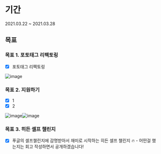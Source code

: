 # 기간

2021.03.22 ~ 2021.03.28

## 목표



### 목표 1. 포토태그 리팩토링

- [x] 포토태그 리팩토링

![image](https://user-images.githubusercontent.com/52783516/112754702-3fdd1380-9018-11eb-99b9-21344d29a132.png)

### 목표 2. 지원하기

- [x] 1
- [x] 2

![image](https://user-images.githubusercontent.com/52783516/112750992-83c71d00-9006-11eb-8379-82d9079c46ce.png)![image](https://user-images.githubusercontent.com/52783516/112751010-9ccfce00-9006-11eb-81bd-d043913cd734.png)

### 목표 3. 히든 셀프 챌린지

- [x] 푸글의 셀프챌린지에 감명받아서 재미로 시작하는 히든 셀프 챌린지 🔥
  \- 어떤걸 했는지는 회고 작성하면서 공개하겠습니다!



